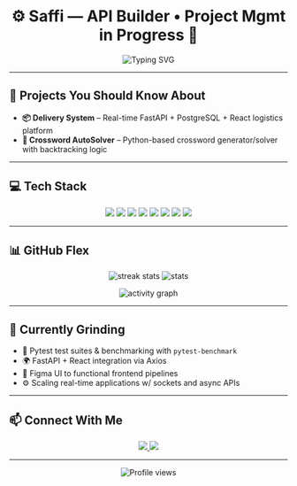<!-- GitHub Profile README for Saffi -->
<!-- Inspired by modern dev profiles & tech portfolio vibes -->

<h1 align="center">⚙️ Saffi — API Builder • Project Mgmt in Progress 🚧</h1>

<p align="center">
  <img src="https://readme-typing-svg.demolab.com?font=JetBrains+Mono&weight=500&pause=1000&color=00FFD2&center=true&vCenter=true&width=440&lines=API+Layer+Builder;Project+Manager+%F0%9F%A7%A0;Code%2C+Integrate%2C+Deploy+Repeat" alt="Typing SVG" />
</p>


---

## 🚀 Projects You Should Know About

- **📦 Delivery System** – Real-time FastAPI + PostgreSQL + React logistics platform
- **🧠 Crossword AutoSolver** – Python-based crossword generator/solver with backtracking logic

---

## 💻 Tech Stack

<p align="center">
  <!-- Backend -->
  <img src="https://img.shields.io/badge/FastAPI-00A884?style=for-the-badge&logo=fastapi&logoColor=white"/>
  <img src="https://img.shields.io/badge/Python-3776AB?style=for-the-badge&logo=python&logoColor=FFD43B"/>
  <img src="https://img.shields.io/badge/BeautifulSoup-6E4C13?style=for-the-badge&logo=python&logoColor=white"/>
  <img src="https://img.shields.io/badge/Requests-ACB1D6?style=for-the-badge&logo=python&logoColor=white"/>
  <img src="https://img.shields.io/badge/PostgreSQL-336791?style=for-the-badge&logo=postgresql&logoColor=white"/>
  
  <!-- Frontend -->
  <img src="https://img.shields.io/badge/Figma-F24E1E?style=for-the-badge&logo=figma&logoColor=white"/>
  
  <!-- Other -->
<img src="https://img.shields.io/badge/C++-00599C?style=for-the-badge&logo=c%2B%2B&logoColor=white"/>
<img src="https://img.shields.io/badge/Jira-0052CC?style=for-the-badge&logo=jira&logoColor=white"/>


---

## 📊 GitHub Flex

<p align="center">
  <img src="https://github-readme-streak-stats.herokuapp.com/?user=SaffiSardar&theme=tokyonight&hide_border=false" alt="streak stats"/>
  <img src="https://github-readme-stats.vercel.app/api?username=SaffiSardar&show_icons=true&theme=tokyonight&rank_icon=github&include_all_commits=true&hide_border=false" alt="stats"/>
</p>

<p align="center">
  <img src="https://github-readme-activity-graph.vercel.app/graph?username=SaffiSardar&theme=tokyo-night&hide_border=false&area=true" alt="activity graph"/>
</p>

---

## 🧠 Currently Grinding

- 🧪 Pytest test suites & benchmarking with `pytest-benchmark`
- 🌍 FastAPI + React integration via Axios
- 🎨 Figma UI to functional frontend pipelines
- ⚙️ Scaling real-time applications w/ sockets and async APIs

---

## 📫 Connect With Me

<p align="center">
  <a href="https://www.linkedin.com/in/saffi-sardar-1686631b6/">
    <img src="https://img.shields.io/badge/LinkedIn-0A66C2?style=for-the-badge&logo=linkedin&logoColor=white"/>
  </a>
  <a href="mailto:saffisardar2012@gmail.com">
    <img src="https://img.shields.io/badge/Email-D14836?style=for-the-badge&logo=gmail&logoColor=white"/>
  </a>
</p>

---

<p align="center">
  <img src="https://komarev.com/ghpvc/?username=SaffiSardar&label=Profile+Views&color=00FFD2&style=flat-square" alt="Profile views" />
</p>
